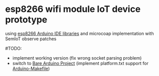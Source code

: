 # esp8266 wifi module IoT device prototype

using [esp8266 Arduino IDE libraries](https://github.com/esp8266/Arduino)
and microcoap implementation with SemIoT observe patches

#TODO:

+ implement working version (fix wrong socket parsing problem)
+ switch to [Bare Arduino Project](https://github.com/ladislas/Bare-Arduino-Project) (implement 
platform.txt support for [Arduino-Makefile](https://github.com/sudar/Arduino-Makefile))
